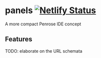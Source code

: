 # panels [![Netlify Status](https://api.netlify.com/api/v1/badges/fd48e4a0-fd0e-4fcb-ba22-4c75165b7210/deploy-status)](https://app.netlify.com/sites/penrose-panes/deploys)

A more compact Penrose IDE concept

## Features

TODO: elaborate on the URL schemata


